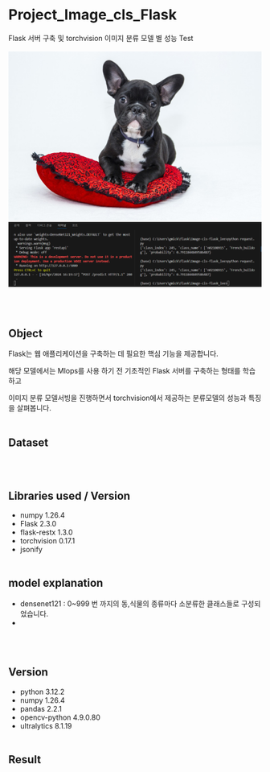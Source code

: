 # Project_Image_cls_Flask

Flask 서버 구축 및 torchvision 이미지 분류 모델 별 성능 Test
<br /><br /> 
<img src="image/dog2.jpg">
<img src="image/Flask_server_result.png">

<br /><br /> 
## Object

Flask는 웹 애플리케이션을 구축하는 데 필요한 핵심 기능을 제공합니다.

해당 모델에서는 Mlops를 사용 하기 전 기초적인 Flask 서버를 구축하는 형태를 학습하고

이미지 분류 모델서빙을 진행하면서 torchvision에서 제공하는 분류모델의 성능과 특징을 살펴봅니다.
<br /><br /> 
## Dataset

<br /><br /> 
## Libraries used / Version

- numpy 1.26.4
- Flask  2.3.0
- flask-restx 1.3.0
- torchvision 0.17.1
- jsonify
<br /><br /> 
## model explanation

- densenet121 : 0~999 번 까지의 동,식물의 종류마다 소분류한 클래스들로 구성되었습니다.
- 

<br /><br /> 
## Version

- python 3.12.2
- numpy 1.26.4
- pandas 2.2.1
- opencv-python 4.9.0.80
- ultralytics 8.1.19
<br /><br /> 
## Result


